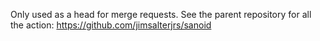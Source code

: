 Only used as a head for merge requests.  See the parent repository for all the action: https://github.com/jimsalterjrs/sanoid